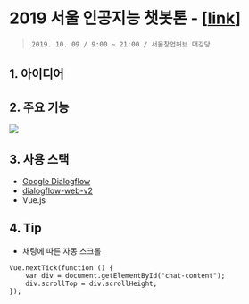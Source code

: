 # 2019 서울 인공지능 챗봇톤 - [[link](https://www.ai-lab.kr/post/2019-chatbothon)]
> `2019. 10. 09 / 9:00 ~ 21:00 / 서울창업허브 대강당`

## 1. 아이디어

## 2. 주요 기능
![](https://tva1.sinaimg.cn/large/006y8mN6gy1g7oxtm6lzqj30tc13utdb.jpg)
## 3. 사용 스택
- [Google Dialogflow](https://cloud.google.com/dialogflow/)
- [dialogflow-web-v2](https://github.com/mishushakov/dialogflow-web-v2)
- Vue.js


## 4. Tip
- 채팅에 따른 자동 스크롤
```vue
Vue.nextTick(function () {
    var div = document.getElementById("chat-content");
    div.scrollTop = div.scrollHeight;
});
```